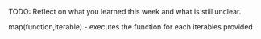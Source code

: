 TODO: Reflect on what you learned this week and what is still unclear.

map(function,iterable) - executes the function for each iterables provided